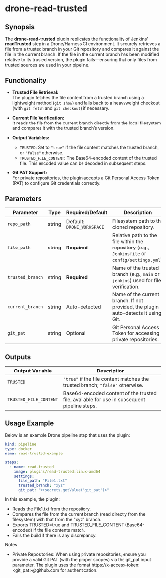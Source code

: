 # drone-read-trusted

## Synopsis

The **drone-read-trusted** plugin replicates the functionality of Jenkins’ **readTrusted** step in a Drone/Harness CI environment. It securely retrieves a file from a trusted branch in your Git repository and compares it against the file in the current branch. If the file in the current branch has been modified relative to its trusted version, the plugin fails—ensuring that only files from trusted sources are used in your pipeline.

## Functionality

- **Trusted File Retrieval:**  
  The plugin fetches the file content from a trusted branch using a lightweight method (`git show`) and falls back to a heavyweight checkout (with `git fetch` and `git checkout`) if necessary.

- **Current File Verification:**  
  It reads the file from the current branch directly from the local filesystem and compares it with the trusted branch’s version.

- **Output Variables:**  
  - `TRUSTED`: Set to `"true"` if the file content matches the trusted branch, or `"false"` otherwise.
  - `TRUSTED_FILE_CONTENT`: The Base64-encoded content of the trusted file. This encoded value can be decoded in subsequent steps.

- **Git PAT Support:**  
  For private repositories, the plugin accepts a Git Personal Access Token (PAT) to configure Git credentials correctly.

## Parameters

| Parameter          | Type     | Required/Default           | Description                                                                                     |
|--------------------|----------|----------------------------|-------------------------------------------------------------------------------------------------|
| `repo_path`        | string   | Default: `DRONE_WORKSPACE` | Filesystem path to the cloned repository.                                                     |
| `file_path`        | string   | **Required**               | Relative path to the file within the repository (e.g., `Jenkinsfile` or `config/settings.yml`).   |
| `trusted_branch`   | string   | **Required**               | Name of the trusted branch (e.g., `main` or `jenkins`) used for file verification.              |
| `current_branch`   | string   | Auto-detected              | Name of the current branch. If not provided, the plugin auto-detects it using Git.               |
| `git_pat`          | string   | Optional                   | Git Personal Access Token for accessing private repositories.                                 |

## Outputs

| Output Variable           | Description                                                                                                 |
|---------------------------|-------------------------------------------------------------------------------------------------------------|
| `TRUSTED`                 | `"true"` if the file content matches the trusted branch; `"false"` otherwise.                              |
| `TRUSTED_FILE_CONTENT`    | Base64-encoded content of the trusted file, available for use in subsequent pipeline steps.                   |

## Usage Example

Below is an example Drone pipeline step that uses the plugin:

```yaml
kind: pipeline
type: docker
name: read-trusted-example

steps:
  - name: read-trusted
    image: plugins/read-trusted:linux-amd64
    settings:
      file_path: "File1.txt"
      trusted_branch: "xyz"
      git_pat: "<+secrets.getValue('git_pat')>"
```

In this example, the plugin:
- Reads the File1.txt from the repository.
- Compares the file from the current branch (read directly from the filesystem) with that from the "xyz" branch.
- Exports TRUSTED=true and TRUSTED_FILE_CONTENT (Base64-encoded) if the file contents match.
- Fails the build if there is any discrepancy.

Notes
- Private Repositories:
When using private repositories, ensure you provide a valid Git PAT (with the proper scopes) via the git_pat input parameter. The plugin uses the format https://x-access-token:<git_pat>@github.com for authentication.

